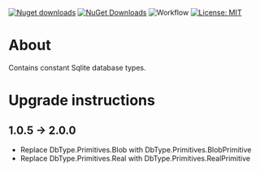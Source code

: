 [![Nuget downloads](https://img.shields.io/nuget/v/Elephant.Constants.Sqlite)](https://www.nuget.org/packages/Elephant.Constants.Sqlite/) [![NuGet Downloads](https://img.shields.io/nuget/dt/Elephant.Constants.Sqlite.svg)](https://www.nuget.org/packages/Elephant.Constants.Sqlite/) ![Workflow](https://github.com/S-Elephant/Elephant.NuGets/actions/workflows/GitHubActions.yml/badge.svg) [![License: MIT](https://img.shields.io/badge/License-MIT-yellow.svg)](https://github.com/S-Elephant/Elephant.NuGets/tree/master/Elephant.Constants.Sqlite/LICENSE.txt)

# About

Contains constant Sqlite database types.

# Upgrade instructions

## 1.0.5 &rarr; 2.0.0

- Replace DbType.Primitives.Blob with DbType.Primitives.BlobPrimitive
- Replace DbType.Primitives.Real with DbType.Primitives.RealPrimitive
